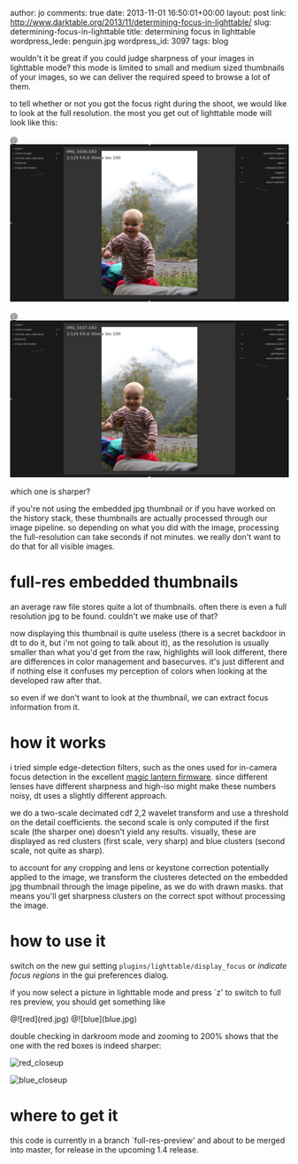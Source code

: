 author: jo
comments: true
date: 2013-11-01 16:50:01+00:00
layout: post
link: http://www.darktable.org/2013/11/determining-focus-in-lighttable/
slug: determining-focus-in-lighttable
title: determining focus in lighttable
wordpress_lede: penguin.jpg
wordpress_id: 3097
tags: blog

wouldn't it be great if you could judge sharpness of your images in lighttable mode? this mode is limited to small and medium sized thumbnails of your images, so we can deliver the required speed to browse a lot of them.

to tell whether or not you got the focus right during the shoot, we would like to look at the full resolution. the most you get out of lighttable mode will look like this:

@![image2](image2.jpg)

@![image1](image1.jpg)

which one is sharper?

if you're not using the embedded jpg thumbnail or if you have worked on the history stack, these thumbnails are actually processed through our image pipeline. so depending on what you did with the image, processing the full-resolution can take seconds if not minutes. we really don't want to do that for all visible images.




# full-res embedded thumbnails


an average raw file stores quite a lot of thumbnails. often there is even a full resolution jpg to be found. couldn't we make use of that?

now displaying this thumbnail is quite useless (there is a secret backdoor in dt to do it, but i'm not going to talk about it), as the resolution is usually smaller than what you'd get from the raw, highlights will look different, there are differences in color management and basecurves. it's just different and if nothing else it confuses my perception of colors when looking at the developed raw after that.

so even if we don't want to look at the thumbnail, we can extract focus information from it.




# how it works


i tried simple edge-detection filters, such as the ones used for in-camera focus detection in the excellent [magic lantern firmware](http://magiclantern.fm). since different lenses have different sharpness and high-iso might make these numbers noisy, dt uses a slightly different approach.

we do a two-scale decimated cdf 2,2 wavelet transform and use a threshold on the detail coefficients. the second scale is only computed if the first scale (the sharper one) doesn't yield any results. visually, these are displayed as red clusters (first scale, very sharp) and blue clusters (second scale, not quite as sharp).

to account for any cropping and lens or keystone correction potentially applied to the image, we transform the clusteres detected on the embedded jpg thumbnail through the image pipeline, as we do with drawn masks. that means you'll get sharpness clusters on the correct spot without processing the image.


# how to use it


switch on the new gui setting `plugins/lighttable/display_focus` or _indicate focus regions_ in the gui preferences dialog.

if you now select a picture in lighttable mode and press `z' to switch to full res preview, you should get something like

<span style="display: table-row;">
<span style="display: table-cell">@![red](red.jpg)</span>
&nbsp;
<span style="display: table-cell">@![blue](blue.jpg)</span>
</span>

double checking in darkroom mode and zooming to 200% shows that the one with the red boxes is indeed sharper:

![red_closeup]({attach}red_closeup.jpg)

![blue_closeup]({attach}blue_closeup.jpg)


# where to get it


this code is currently in a branch `full-res-preview' and about to be merged into master, for release in the upcoming 1.4 release.

